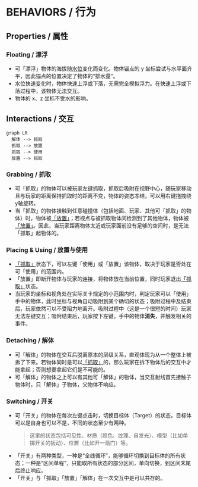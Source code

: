 # BEHAVIORS / 行为

## Properties / 属性

### Floating / 漂浮

- 可「漂浮」物体的海拔随[水位]变化而变化。物体锚点的 y 坐标尝试与水平面齐平，因此锚点的位置决定了物体的“排水量”。
- 水位快速变化时，物体快速上浮或下落，无需完全模拟浮力。在快速上浮或下落过程中，该物体无法交互。
- 物体的 x、z 坐标不受水的影响。

## Interactions / 交互

```mermaid
graph LR
  解体 --> 抓取
  抓取 --> 放置
  抓取 --> 使用
  放置 --> 抓取
```

### Grabbing / 抓取

- 可「抓取」的物体可以被玩家左键抓取，抓取后吸附在视野中心，随玩家移动且与玩家的距离保持抓取时的距离不变，物体的姿态冻结，可以用右键拖拽绕y轴旋转。
- 当「抓取」的物体接触到任意碰撞体（包括地面、玩家、其他可「抓取」的物体）时，物体被[「放置」]；若视点与被抓取物体间检测到了其他物体，物体被[「放置」]。因此，当玩家距离物体太近或玩家面前没有足够的空间时，是无法「抓取」起物体的。

### Placing & Using / 放置与使用

- [「抓取」]状态下，可以左键「使用」或「放置」该物体，取决于玩家是否处在可「使用」的范围内。
- 「放置」即断开物体与玩家的连接，将物体放在当前位置，同时玩家退出[「抓取」]状态。
- 当玩家的坐标和视角处在实际关卡规定的小范围内时，判定玩家可以「使用」手中的物体，此时坐标与视角自动吸附到某个确切的状态；吸附过程中及结束后，玩家依然可以不受阻力地离开。吸附过程中（这是一个很短的时间）玩家无法左键交互；吸附结束后，玩家按下左键，手中的物体**消失**，并触发相关的事件。

### Detaching / 解体

- 可「解体」的物体在交互后脱离原本的层级关系，直观体现为从一个整体上被拆了下来。若物体同时是可以[「抓取」]的，那么玩家在拆下物体后的交互中才能拿起；否则想要拿起它们是不可能的。
- 可「解体」的物体之上可以有其他可「解体」的物体，当交互射线首先接触子物体时，只「解体」子物体，父物体不响应。

### Switching / 开关

- 可「开关」的物体在每次左键点击时，切换目标体（Target）的状态。目标体可以是自身也可以不是，不同的状态至少有两种。
    > 这里的状态包括可见性、材质（颜色、纹理、自发光）、模型（比如单掷开关的扳动）、位置（比如开一扇门）等。
- 「开关」有两种类型，一种是“全线循环”，能够循环切换到目标体的所有状态；一种是“区间单程”，只能取所有状态的部分区间，单向切换，到区间末尾后终止响应。
- 「开关」与「抓取」「放置」「解体」在一次交互中是可以共存的。

[「抓取」]: mechanics/Behaviors.md#Grabbing--抓取
[「放置」]: mechanics/Behaviors.md#Placing-&-Using--放置与使用
[水位]: mechanics/Water.md
